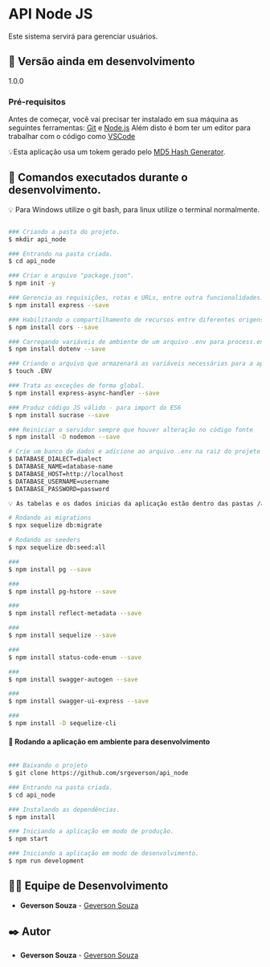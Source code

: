 # API Node JS
Este sistema servirá para gerenciar usuários.

## 📌 Versão ainda em desenvolvimento
1.0.0

### Pré-requisitos
Antes de começar, você vai precisar ter instalado em sua máquina as seguintes ferramentas:
[Git](https://git-scm.com) e [Node.js](https://nodejs.org/en/) 
Além disto é bom ter um editor para trabalhar com o código como [VSCode](https://code.visualstudio.com/)

💡Esta aplicação usa um tokem gerado pelo [MD5 Hash Generator](https://passwordsgenerator.net/md5-hash-generator/).

## 🚀 Comandos executados durante o desenvolvimento.

💡 Para Windows utilize o git bash, para linux utilize o terminal normalmente.

```bash

### Criando a pasta do projeto.
$ mkdir api_node

### Entrando na pasta criada.
$ cd api_node

### Criar o arquivo "package.json".
$ npm init -y

### Gerencia as requisições, rotas e URLs, entre outra funcionalidades.
$ npm install express --save

### Habilitando o compartilhamento de recursos entre diferentes origens.
$ npm install cors --save 

### Carregando variáveis de ambiente de um arquivo .env para process.env.
$ npm install dotenv --save

### Criando o arquivo que armazenará as variáveis necessárias para a aplicação executar.
$ touch .ENV

### Trata as exceções de forma global.
$ npm install express-async-handler --save

### Produz código JS válido - para import do ES6
$ npm install sucrase --save

### Reiniciar o servidor sempre que houver alteração no código fonte
$ npm install -D nodemon --save

# Crie um banco de dados e adicione ao arquivo .env na raiz do projeto as seguintes configurações:
$ DATABASE_DIALECT=dialect
$ DATABASE_NAME=database-name
$ DATABASE_HOST=http://localhost
$ DATABASE_USERNAME=username
$ DATABASE_PASSWORD=password

💡 As tabelas e os dados inicias da aplicação estão dentro das pastas /api_node/src/core/database/migraions e /api_node/src/core/database/seeders respectivamente.

# Rodando as migrations
$ npx sequelize db:migrate

# Rodando as seeders
$ npx sequelize db:seed:all

### 
$ npm install pg --save

### 
$ npm install pg-hstore --save

### 
$ npm install reflect-metadata --save

### 
$ npm install sequelize --save

### 
$ npm install status-code-enum --save

### 
$ npm install swagger-autogen --save

### 
$ npm install swagger-ui-express --save

### 
$ npm install -D sequelize-cli

```

#### 🎲 Rodando a aplicação em ambiente para desenvolvimento

```bash

### Baixando o projeto
$ git clone https://github.com/srgeverson/api_node

### Entrando na pasta criada.
$ cd api_node

### Instalando as dependências.
$ npm install

### Iniciando a aplicação em modo de produção.
$ npm start

### Iniciando a aplicação em modo de desenvolvimento.
$ npm run development

```

## 👨‍💻 Equipe de Desenvolvimento

* **Geverson Souza** - [Geverson Souza](https://www.linkedin.com/in/srgeverson/)

## ✒️ Autor

* **Geverson Souza** - [Geverson Souza](https://www.linkedin.com/in/srgeverson/)